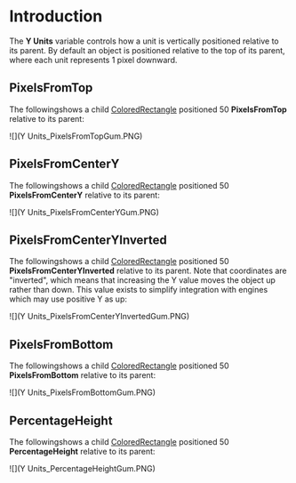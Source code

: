 # Introduction

The **Y Units** variable controls how a unit is vertically positioned relative to its parent. By default an object is positioned relative to the top of its parent, where each unit represents 1 pixel downward.

## PixelsFromTop

The followingshows a child [ColoredRectangle](ColoredRectangle) positioned 50 **PixelsFromTop** relative to its parent:

![](Y Units_PixelsFromTopGum.PNG)

## PixelsFromCenterY

The followingshows a child [ColoredRectangle](ColoredRectangle) positioned 50 **PixelsFromCenterY** relative to its parent:

![](Y Units_PixelsFromCenterYGum.PNG)

## PixelsFromCenterYInverted

The followingshows a child [ColoredRectangle](ColoredRectangle) positioned 50 **PixelsFromCenterYInverted** relative to its parent. Note that coordinates are "inverted", which means that increasing the Y value moves the object up rather than down. This value exists to simplify integration with engines which may use positive Y as up:

![](Y Units_PixelsFromCenterYInvertedGum.PNG)

## PixelsFromBottom

The followingshows a child [ColoredRectangle](ColoredRectangle) positioned 50 **PixelsFromBottom** relative to its parent:

![](Y Units_PixelsFromBottomGum.PNG)

## PercentageHeight

The followingshows a child [ColoredRectangle](ColoredRectangle) positioned 50 **PercentageHeight** relative to its parent:

![](Y Units_PercentageHeightGum.PNG)